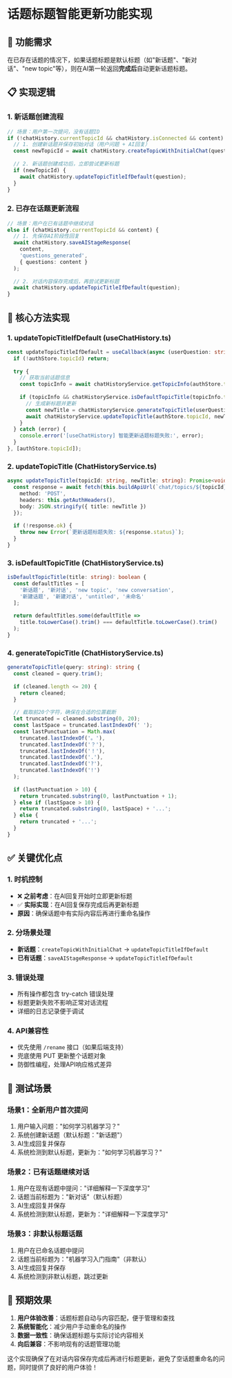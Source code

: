 # 话题标题智能更新功能实现

## 🎯 **功能需求**

在已存在话题的情况下，如果话题标题是默认标题（如"新话题"、"新对话"、"new topic"等），则在AI第一轮返回**完成后**自动更新话题标题。

## 📋 **实现逻辑**

### 1. **新话题创建流程**
```typescript
// 场景：用户第一次提问，没有话题ID
if (!chatHistory.currentTopicId && chatHistory.isConnected && content) {
  // 1. 创建新话题并保存初始对话（用户问题 + AI回复）
  const newTopicId = await chatHistory.createTopicWithInitialChat(question, content);
  
  // 2. 新话题创建成功后，立即尝试更新标题
  if (newTopicId) {
    await chatHistory.updateTopicTitleIfDefault(question);
  }
}
```

### 2. **已存在话题更新流程**
```typescript
// 场景：用户在已有话题中继续对话
else if (chatHistory.currentTopicId && content) {
  // 1. 先保存AI阶段性回复
  await chatHistory.saveAIStageResponse(
    content, 
    'questions_generated', 
    { questions: content }
  );
  
  // 2. 对话内容保存完成后，再尝试更新标题
  await chatHistory.updateTopicTitleIfDefault(question);
}
```

## 🔧 **核心方法实现**

### 1. **updateTopicTitleIfDefault** (useChatHistory.ts)
```typescript
const updateTopicTitleIfDefault = useCallback(async (userQuestion: string) => {
  if (!authStore.topicId) return;
  
  try {
    // 获取当前话题信息
    const topicInfo = await chatHistoryService.getTopicInfo(authStore.topicId);
    
    if (topicInfo && chatHistoryService.isDefaultTopicTitle(topicInfo.title)) {
      // 生成新标题并更新
      const newTitle = chatHistoryService.generateTopicTitle(userQuestion);
      await chatHistoryService.updateTopicTitle(authStore.topicId, newTitle);
    }
  } catch (error) {
    console.error('[useChatHistory] 智能更新话题标题失败:', error);
  }
}, [authStore.topicId]);
```

### 2. **updateTopicTitle** (ChatHistoryService.ts)
```typescript
async updateTopicTitle(topicId: string, newTitle: string): Promise<void> {
  const response = await fetch(this.buildApiUrl(`chat/topics/${topicId}/rename`), {
    method: 'POST',
    headers: this.getAuthHeaders(),
    body: JSON.stringify({ title: newTitle })
  });
  
  if (!response.ok) {
    throw new Error(`更新话题标题失败: ${response.status}`);
  }
}
```

### 3. **isDefaultTopicTitle** (ChatHistoryService.ts)
```typescript
isDefaultTopicTitle(title: string): boolean {
  const defaultTitles = [
    '新话题', '新对话', 'new topic', 'new conversation',
    '新建话题', '新建对话', 'untitled', '未命名'
  ];
  
  return defaultTitles.some(defaultTitle => 
    title.toLowerCase().trim() === defaultTitle.toLowerCase().trim()
  );
}
```

### 4. **generateTopicTitle** (ChatHistoryService.ts)
```typescript
generateTopicTitle(query: string): string {
  const cleaned = query.trim();
  
  if (cleaned.length <= 20) {
    return cleaned;
  }
  
  // 截取前20个字符，确保在合适的位置截断
  let truncated = cleaned.substring(0, 20);
  const lastSpace = truncated.lastIndexOf(' ');
  const lastPunctuation = Math.max(
    truncated.lastIndexOf('。'),
    truncated.lastIndexOf('？'),
    truncated.lastIndexOf('！'),
    truncated.lastIndexOf('.'),
    truncated.lastIndexOf('?'),
    truncated.lastIndexOf('!')
  );
  
  if (lastPunctuation > 10) {
    return truncated.substring(0, lastPunctuation + 1);
  } else if (lastSpace > 10) {
    return truncated.substring(0, lastSpace) + '...';
  } else {
    return truncated + '...';
  }
}
```

## ✅ **关键优化点**

### 1. **时机控制**
- ❌ **之前考虑**：在AI回复开始时立即更新标题
- ✅ **实际实现**：在AI回复保存完成后再更新标题
- **原因**：确保话题中有实际内容后再进行重命名操作

### 2. **分场景处理**
- **新话题**：`createTopicWithInitialChat` → `updateTopicTitleIfDefault`
- **已有话题**：`saveAIStageResponse` → `updateTopicTitleIfDefault`

### 3. **错误处理**
- 所有操作都包含 try-catch 错误处理
- 标题更新失败不影响正常对话流程
- 详细的日志记录便于调试

### 4. **API兼容性**
- 优先使用 `/rename` 接口（如果后端支持）
- 兜底使用 PUT 更新整个话题对象
- 防御性编程，处理API响应格式差异

## 🧪 **测试场景**

### 场景1：全新用户首次提问
1. 用户输入问题："如何学习机器学习？"
2. 系统创建新话题（默认标题："新话题"）
3. AI生成回复并保存
4. 系统检测到默认标题，更新为："如何学习机器学习？"

### 场景2：已有话题继续对话
1. 用户在现有话题中提问："详细解释一下深度学习"
2. 话题当前标题为："新对话"（默认标题）
3. AI生成回复并保存
4. 系统检测到默认标题，更新为："详细解释一下深度学习"

### 场景3：非默认标题话题
1. 用户在已命名话题中提问
2. 话题当前标题为："机器学习入门指南"（非默认）
3. AI生成回复并保存
4. 系统检测到非默认标题，跳过更新

## 🎉 **预期效果**

1. **用户体验改善**：话题标题自动与内容匹配，便于管理和查找
2. **系统智能化**：减少用户手动重命名的操作
3. **数据一致性**：确保话题标题与实际讨论内容相关
4. **向后兼容**：不影响现有的话题管理功能

这个实现确保了在对话内容保存完成后再进行标题更新，避免了空话题重命名的问题，同时提供了良好的用户体验！
